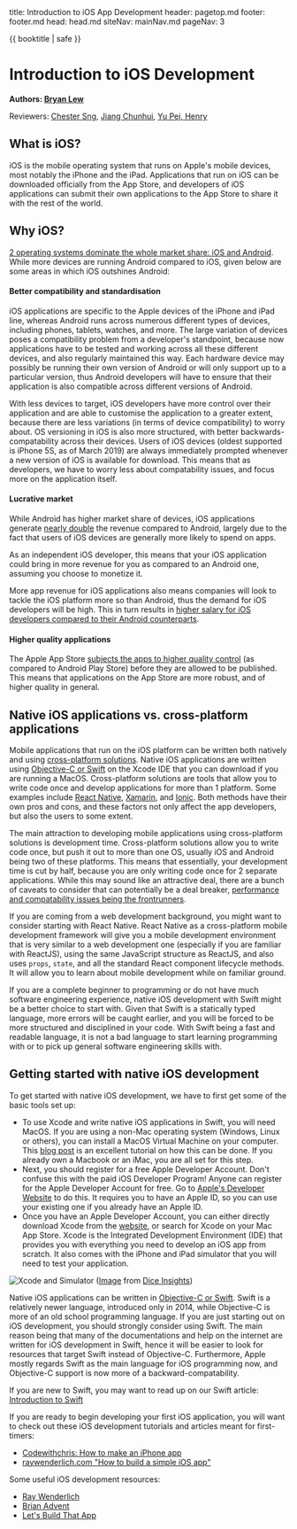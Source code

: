 <frontmatter>
  title: Introduction to iOS App Development
  header: pagetop.md
  footer: footer.md
  head: head.md
  siteNav: mainNav.md
  pageNav: 3
</frontmatter>

<div class="website-content">

{{ booktitle | safe }}

# Introduction to iOS Development

**Authors: [Bryan Lew](https://github.com/blewjy)**

Reviewers: [Chester Sng](https://github.com/ChesterSng), [Jiang Chunhui](https://github.com/Adoby7), [Yu Pei, Henry](https://github.com/YuPeiHenry)

## What is iOS?

iOS is the mobile operating system that runs on Apple's mobile devices, most notably the iPhone and the iPad. Applications that run on iOS can be downloaded officially from the App Store, and developers of iOS applications can submit their own applications to the App Store to share it with the rest of the world. 

## Why iOS?

[2 operating systems dominate the whole market share: iOS and Android](https://www.theverge.com/2017/2/16/14634656/android-ios-market-share-blackberry-2016). While more devices are running Android compared to iOS, given below are some areas in which iOS outshines Android:

#### Better compatibility and standardisation

iOS applications are specific to the Apple devices of the iPhone and iPad line, whereas Android runs across numerous different types of devices, including phones, tablets, watches, and more. The large variation of devices poses a compatibility problem from a developer's standpoint, because now applications have to be tested and working across all these different devices, and also regularly maintained this way. Each hardware device may possibly be running their own version of Android or will only support up to a particular version, thus Android developers will have to ensure that their application is also compatible across different versions of Android.

With less devices to target, iOS developers have more control over their application and are able to customise the application to a greater extent, because there are less variations (in terms of device compatibility) to worry about. OS versioning in iOS is also more structured, with better backwards-compatability across their devices. Users of iOS devices (oldest supported is iPhone 5S, as of March 2019) are always immediately prompted whenever a new version of iOS is available for download. This means that as developers, we have to worry less about compatability issues, and focus more on the application itself.

#### Lucrative market

While Android has higher market share of devices, iOS applications generate [nearly double](https://techcrunch.com/2018/07/16/apples-app-store-revenue-nearly-double-that-of-google-play-in-first-half-of-2018/) the revenue compared to Android, largely due to the fact that users of iOS devices are generally more likely to spend on apps.

As an independent iOS developer, this means that your iOS application could bring in more revenue for you as compared to an Android one, assuming you choose to monetize it. 

More app revenue for iOS applications also means companies will look to tackle the iOS platform more so than Android, thus the demand for iOS developers will be high. This in turn results in [higher salary for iOS developers compared to their Android counterparts](https://www.fiercewireless.com/developer/ios-developers-earn-roughly-10k-more-than-android-counterparts-study-shows).

#### Higher quality applications

The Apple App Store [subjects the apps to higher quality control](https://developer.apple.com/app-store/review/) (as compared to Android Play Store) before they are allowed to be published. This means that applications on the App Store are more robust, and of higher quality in general.

## Native iOS applications vs. cross-platform applications

Mobile applications that run on the iOS platform can be written both natively and using [cross-platform solutions](http://www.businessofapps.com/guide/cross-platform-mobile-app-development/). Native iOS applications are written using [Objective-C or Swift](https://android.jlelse.eu/objective-c-or-swift-which-technology-to-learn-for-ios-app-development-3c681d1a05ac) on the Xcode IDE that you can download if you are running a MacOS. Cross-platform solutions are tools that allow you to write code once and develop applications for more than 1 platform. Some examples include [React Native](https://facebook.github.io/react-native/), [Xamarin](https://visualstudio.microsoft.com/xamarin/), and [Ionic](https://ionicframework.com/). Both methods have their own pros and cons, and these factors not only affect the app developers, but also the users to some extent.

The main attraction to developing mobile applications using cross-platform solutions is development time. Cross-platform solutions allow you to write code once, but push it out to more than one OS, usually iOS and Android being two of these platforms. This means that essentially, your development time is cut by half, because you are only writing code once for 2 separate applications. While this may sound like an attractive deal, there are a bunch of caveats to consider that can potentially be a deal breaker, [performance and compatability issues being the frontrunners](https://codeburst.io/native-vs-cross-platform-app-development-pros-and-cons-49f397bb38ac).

If you are coming from a web development background, you might want to consider starting with React Native. React Native as a cross-platform mobile development framework will give you a mobile development environment that is very similar to a web development one (especially if you are familiar with ReactJS), using the same JavaScript structure as ReactJS, and also uses `props`, `state`, and all the standard React component lifecycle methods. It will allow you to learn about mobile development while on familiar ground.

If you are a complete beginner to programming or do not have much software engineering experience, native iOS development with Swift might be a better choice to start with. Given that Swift is a statically typed language, more errors will be caught earlier, and you will be forced to be more structured and disciplined in your code. With Swift being a fast and readable language, it is not a bad language to start learning programming with or to pick up general software engineering skills with.

## Getting started with native iOS development

To get started with native iOS development, we have to first get some of the basic tools set up:

- To use Xcode and write native iOS applications in Swift, you will need MacOS. If you are using a non-Mac operating system (Windows, Linux or others), you can install a MacOS Virtual Machine on your computer. This [blog post](https://medium.com/@twister.mr/installing-macos-to-virtualbox-1fcc5cf22801) is an excellent tutorial on how this can be done. If you already own a Macbook or an iMac, you are all set for this step.
- Next, you should register for a free Apple Developer Account. Don't confuse this with the paid iOS Developer Program! Anyone can register for the Apple Developer Account for free. Go to [Apple's Developer Website](https://developer.apple.com/register/) to do this. It requires you to have an Apple ID, so you can use your existing one if you already have an Apple ID.
- Once you have an Apple Developer Account, you can either directly download Xcode from the [website](https://developer.apple.com/xcode/), or search for Xcode on your Mac App Store. Xcode is the Integrated Development Environment (IDE) that provides you with everything you need to develop an iOS app from scratch. It also comes with the iPhone and iPad simulator that you will need to test your application.

![Xcode and Simulator](https://insights.dice.com/wp-content/uploads/2018/06/Xcode-Mac-iPad-Apple-Dice.png)
([Image](https://insights.dice.com/wp-content/uploads/2018/06/Xcode-Mac-iPad-Apple-Dice.png) from [Dice Insights](https://insights.dice.com/))

Native iOS applications can be written in [Objective-C or Swift](https://android.jlelse.eu/objective-c-or-swift-which-technology-to-learn-for-ios-app-development-3c681d1a05ac). Swift is a relatively newer language, introduced only in 2014, while Objective-C is more of an old school programming language. If you are just starting out on iOS development, you should strongly consider using Swift. The main reason being that many of the documentations and help on the internet are written for iOS development in Swift, hence it will be easier to look for resources that target Swift instead of Objective-C. Furthermore, Apple mostly regards Swift as the main language for iOS programming now, and Objective-C support is now more of a backward-compatability. 

If you are new to Swift, you may want to read up on our Swift article: [Introduction to Swift]({{baseUrl}}/contents/swift/welcome-to-swift.html)

If you are ready to begin developing your first iOS application, you will want to check out these iOS development tutorials and articles meant for first-timers:
- [Codewithchris: How to make an iPhone app](https://codewithchris.com/how-to-make-an-iphone-app/)
- [raywenderlich.com "How to build a simple iOS app"](https://www.raywenderlich.com/3114-ios-tutorial-how-to-create-a-simple-iphone-app-part-1-3)

Some useful iOS development resources:
- [Ray Wenderlich](https://www.raywenderlich.com/ios)
- [Brian Advent](https://www.youtube.com/channel/UCysEngjfeIYapEER9K8aikw)
- [Let's Build That App](https://www.youtube.com/channel/UCuP2vJ6kRutQBfRmdcI92mA)

</div>

